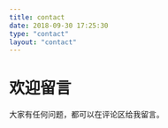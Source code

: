 ```yaml
---
title: contact
date: 2018-09-30 17:25:30
type: "contact"
layout: "contact"
---
```


# 欢迎留言
大家有任何问题，都可以在评论区给我留言。
